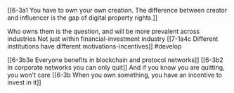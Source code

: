 [[6-3a1 You have to own your own creation. The difference between creator and influencer is the gap of digital property rights.]]

Who owns them is the question, and will be more prevalent across industries
	Not just within financial-investment industry
		[[7-1a4c Different institutions have different motivations-incentives]] #develop 

[[6-3b3e Everyone benefits in blockchain and protocol networks]]
	[[6-3b2 In corporate networks you can only quit]]
		And if you know you are quitting, you won't care
			[[6-3b When you own something, you have an incentive to invest in it]]